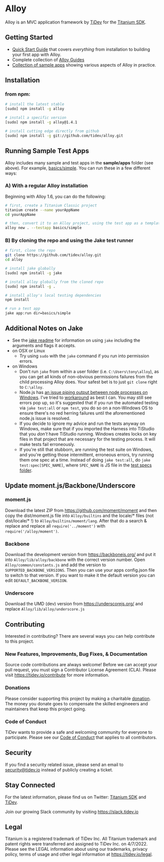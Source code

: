 # Alloy

Alloy is an MVC application framework by [TiDev](https://tidev.io) for the [Titanium SDK](https://titaniumsdk.com).

## Getting Started

* [Quick Start Guide]([http://docs.appcelerator.com/platform/latest/#!/guide/Alloy_Framework](https://titaniumsdk.com/guide/Alloy_Framework/Alloy_Getting_Started.html)) that covers _everything_ from installation to building your first app with Alloy.
* Complete collection of [Alloy Guides]([http://docs.appcelerator.com/platform/latest/#!/guide/Alloy_Framework](https://titaniumsdk.com/guide/Alloy_Framework/Alloy_Guide/))
* [Collection of sample apps]([https://github.com/tidev/alloy/tree/master/samples/apps](https://titaniumsdk.com/guide/Alloy_Framework/Alloy_How-tos/Alloy_Samples.html)) showing various aspects of Alloy in practice.

## Installation

### from npm:

```bash
# install the latest stable
[sudo] npm install -g alloy

# install a specific version
[sudo] npm install -g alloy@1.4.1

# install cutting edge directly from github
[sudo] npm install -g git://github.com/tidev/alloy.git
```

## Running Sample Test Apps

Alloy includes many sample and test apps in the **sample/apps** folder (see above). For example, [basics/simple](https://github.com/tidev/alloy/tree/master/samples/apps/basics/simple). You can run these in a few different ways:

### A) With a regular Alloy installation
Beginning with Alloy 1.6, you can do the following:

```bash
# first, create a Titanium Classic project
titanium create --name yourAppName
cd yourAppName

# then, convert it to an Alloy project, using the test app as a template
alloy new . --testapp basics/simple
```

### B) By cloning the repo and using the Jake test runner

```bash
# first, clone the repo
git clone https://github.com/tidev/alloy.git
cd alloy

# install jake globally
[sudo] npm install -g jake

# install alloy globally from the cloned repo
[sudo] npm install -g .

# install alloy's local testing dependencies
npm install

# run a test app
jake app:run dir=basics/simple
```

## Additional Notes on Jake

* See the [jake readme](https://github.com/tidev/alloy/blob/master/jakelib/readme.md) for  information on using `jake` including the arguments and flags it accepts.
* on OSX or Linux
    * Try using `sudo` with the `jake` command if you run into permission errors.
* on Windows
    * Don't run `jake` from within a user folder (i.e. `C:\Users\tony\alloy`), as you can get all kinds of non-obvious permissions failures from the child processing Alloy does. Your safest bet is to just `git clone` right to `C:\alloy`.
    * Node.js has [an issue piping output between node processes on Windows](https://github.com/joyent/node/issues/3584). I've tried to [workaround](https://github.com/joyent/node/issues/3584#issuecomment-23064579) as best I can. You may still see errors pop up, so it's suggested that if you run the automated testing via `jake test:all` or `npm test`, you do so on a non-Windows OS to ensure there's no red herring failures until the aforementioned node.js issue is resolved.
    * If you decide to ignore my advice and run the tests anyway on Windows, make sure that if you imported the Harness into TiStudio that you _don't_ have TiStudio running. Windows creates locks on key files in that project that are necessary for the testing process. It will make tests fail erroneously.
    * If you're still that stubborn, are running the test suite on Windows, and you're getting those intermittent, erroneous errors, try running them one spec at a time. Instead of doing `jake test:all`, do `jake test:spec[SPEC_NAME]`, where `SPEC_NAME` is JS file in the [test specs folder](https://github.com/tidev/alloy/tree/master/test/specs).

## Update moment.js/Backbone/Underscore

### moment.js

Download the latest ZIP from https://github.com/moment/moment and then copy the dist/moment.js file into `Alloy/builtins` and the locale/* files (not dist/locale/* !) to `Alloy/builtins/moment/lang`. After that do a search & replace and replace all `require('../moment')` with `require('/alloy/moment')`.

### Backbone

Download the development version from https://backbonejs.org/ and put it into `Alloy/lib/alloy/backbone` with the correct version number. Open `Alloy/common/constants.js` and add the version to `SUPPORTED_BACKBONE_VERSIONS`. Then you can use your apps config.json file to switch to that version. If you want to make it the default version you can edit `DEFAULT_BACKBONE_VERSION`.

### Underscore

Download the UMD (dev) version from https://underscorejs.org/ and replace `Alloy/lib/alloy/underscore.js`

## Contributing

Interested in contributing? There are several ways you can help contribute to this project.

### New Features, Improvements, Bug Fixes, & Documentation

Source code contributions are always welcome! Before we can accept your pull request, you must sign a Contributor License Agreement (CLA). Please visit https://tidev.io/contribute for more information.

### Donations

Please consider supporting this project by making a charitable [donation](https://tidev.io/donate). The money you donate goes to compensate the skilled engineeers and maintainers that keep this project going.

### Code of Conduct

TiDev wants to provide a safe and welcoming community for everyone to participate. Please see our [Code of Conduct](https://tidev.io/code-of-conduct) that applies to all contributors.

## Security

If you find a security related issue, please send an email to [security@tidev.io](mailto:security@tidev.io) instead of publicly creating a ticket.

## Stay Connected

For the latest information, please find us on Twitter: [Titanium SDK](https://twitter.com/titaniumsdk) and [TiDev](https://twitter.com/tidevio).

Join our growing Slack community by visiting https://slack.tidev.io

## Legal

Titanium is a registered trademark of TiDev Inc. All Titanium trademark and patent rights were transferred and assigned to TiDev Inc. on 4/7/2022. Please see the LEGAL information about using our trademarks, privacy policy, terms of usage and other legal information at https://tidev.io/legal.
